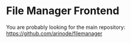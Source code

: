 # File Manager Frontend
You are probably looking for the main repository: https://github.com/arinode/filemanager
